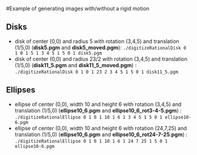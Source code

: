 #Example of generating images with/without a rigid motion
## Disks
- disk of center (0,0) and radius 5 with rotation (3,4,5) and translation (1/5,0) (**disk5.pgm** and **disk5_moved.pgm**):
`
./digitizeRationalDisk 0 1 0 1 5 1 3 4 5 1 5 0 1 disk5.pgm
`
- disk of center (0,0) and radius 23/2 with rotation (3,4,5) and translation (1/5,0) (**disk11_5.pgm** and **disk11_5_moved.pgm**) :
`
./digitizeRationalDisk 0 1 0 1 23 2 3 4 5 1 5 0 1 disk11_5.pgm
`
## Ellipses
- ellipse of center (0,0), width 10 and height 6 with rotation (3,4,5) and translation (1/5,0) (**ellipse10_6.pgm** and **ellipse10_6_rot3-4-5.pgm**) :
`
 ./digitizeRationalEllipse 0 1 0 1 10 1 6 1 3 4 5 1 5 0 1 ellipse10-6.pgm
 `
- ellipse of center (0,0), width 10 and height 6 with rotation (24,7,25) and translation (1/5,0) (**ellipse10_6.pgm** and **ellipse10_6_rot24-7-25.pgm**) :
`
./digitizeRationalEllipse 0 1 0 1 10 1 6 1 24 7 25 1 5 0 1 ellipse10-6.pgm
`
